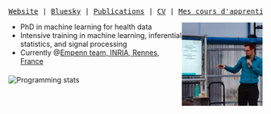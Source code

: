 <p><pre align="center"><a href="https://jlefortbesnard.github.io">Website</a> | <a href="https://jlefortbesnard.bsky.social/">Bluesky</a> | <a href="https://jlefortbesnard.github.io/Structure/publications.html">Publications</a> | <a href="https://jlefortbesnard.github.io/Structure/cv.html">CV</a> | <a href="https://jlefortbesnard.github.io/Structure/MLclass.html">Mes cours d'apprentissage automatique & Python (French)</a> </pre></p>

<img src="https://raw.githubusercontent.com/JLefortBesnard/JLefortBesnard.github.io/master/Images/picme9.PNG" alt="profil pic" align="right" style="width:160px;"/>

- PhD in machine learning for health data
- Intensive training in machine learning, inferential statistics, and signal processing
- Currently @<a href="https://team.inria.fr/empenn/team-members/"  target="_blank">Empenn team, INRIA, Rennes, France</a>

<img src="https://github-readme-stats-sigma-five.vercel.app/api/top-langs/?username=jlefortbesnard&layout=compact"
     alt="Programming stats" align="middle" style="width:270px"/>



